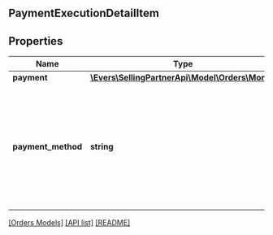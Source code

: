 ## PaymentExecutionDetailItem

## Properties

Name | Type | Description | Notes
------------ | ------------- | ------------- | -------------
**payment** | [**\Evers\SellingPartnerApi\Model\Orders\Money**](Money.md) |  |
**payment_method** | **string** | A sub-payment method for a COD order.  Possible values:  * COD - Cash On Delivery.  * GC - Gift Card.  * PointsAccount - Amazon Points. |

[[Orders Models]](../) [[API list]](../../Api) [[README]](../../../README.md)
